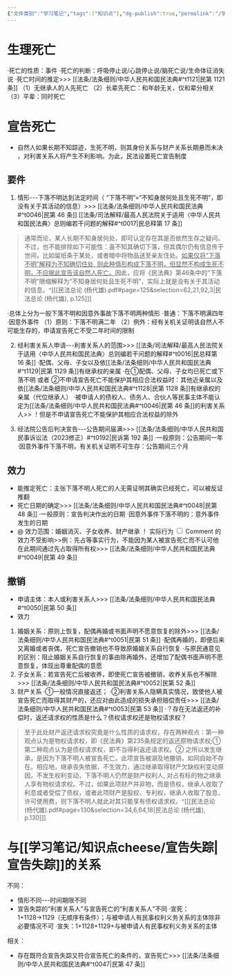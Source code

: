 ```yaml
---
{"文件类别":"学习笔记","tags":["知识点"],"dg-publish":true,"permalink":"/学习笔记/知识点cheese/死亡/","dgPassFrontmatter":true}
---
```


# 生理死亡
·死亡的性质：事件
·死亡的判断：呼吸停止说/心跳停止说/脑死亡说/生命体征消失说
·死亡时间的推定>>> [[法条/法条细则/中华人民共和国民法典#^t1121\|民第 1121 条]]
（1）无继承人的人先死亡 
（2）长辈先死亡：和年龄无关，仅和辈分相关 
（3）平辈：同时死亡
# 宣告死亡
- 自然人如果长期不知踪迹，生死不明，则其身份关系与财产关系长期悬而未决 ，对利害关系人将产生不利影响。为此，民法设置死亡宣告制度
## 要件
1. 情形---下落不明达到法定时间（ “下落不明”=“不知身居何处且生死不明”，即没有关于其活动的信息）>>> [[法条/法条细则/中华人民共和国民法典#^t0046\|民第 46 条]]  [[法条/司法解释/最高人民法院关于适用〈中华人民共和国民法典〉总则编若干问题的解释#^t0017\|民总释第 17 条]] 
> 通常而论，某人长期不知身居何处，即可认定存在其是否依然生存之疑问。不过，也不能排除如下可能性：虽不知其确切下落，但其偶尔仍有信息传于世间，比如留纸条于某处，或者暗中将物品送至亲友住处。<u>如果仅将“下落不明”解释为不知确切住处, 则此种情形构成下落不明，但显然不构成生死不明，不应据此宣告该自然人死亡。</u>因此，应将《民法典》第46条中的“下落不明”限缩解释为“不知身居何处且生死不明”，实际上就是没有关于其活动的信息。^[[[民法总论 (杨代雄).pdf#page=125&selection=62,21,92,3\|民法总论 (杨代雄), p.125]]]

·总体上分为一般下落不明和因意外事故下落不明两种情形
·普通：下落不明满四年
·因意外事件
（1）原则：下落不明满二年
（2）例外：经有关机关证明该自然人不可能生存的，申请宣告死亡不受二年时间的限制

2. 经利害关系人申请---利害关系人的范围>>> [[法条/司法解释/最高人民法院关于适用〈中华人民共和国民法典〉总则编若干问题的解释#^t0016\|民总释第 16 条]]
·配偶、父母、子女以及依[[法条/法条细则/中华人民共和国民法典#^t1129\|民第 1129 条]]有继承权的亲属
·在①配偶、父母、子女均已死亡或下落不明 或者 ②不申请宣告死亡不能保护其相应合法权益时：其他近亲属以及依[[法条/法条细则/中华人民共和国民法典#^t1128\|民第 1128 条]]有继承权的亲属（代位继承人）
·被申请人的债权人、债务人、合伙人等民事主体不能认定为[[法条/法条细则/中华人民共和国民法典#^t0046\|民第 46 条]]的利害关系人>> ！但是不申请宣告死亡不能保护其相应合法权益的除外

3. 经法院公告后判决宣告---公告期间届满>>> [[法条/法条细则/中华人民共和国民事诉讼法（2023修正）#^t0192\|民诉第 192 条]]
·一般原则：公告期间一年
·因意外事件下落不明，有关机关证明不可生存：公告期间三个月

## 效力
- 能推定死亡：主张下落不明人死亡的人无需证明其确实已经死亡，可以被反证推翻
- 死亡日期的确定>>> [[法条/法条细则/中华人民共和国民法典#^t0048\|民第 48 条]]
·一般原则：宣告判决作出的日期
·因意外事件下落不明的：意外事件发生的日期
- @ 效力范围：婚姻消灭、子女收养、财产继承
！ <label class="ob-comment" title="不必一定为严格意义上的“法律行为”，只要是能产生法律效果的行为即可" style=""> 实际行为 <input type="checkbox"> <span style=""> Comment </span></label>的效力不受影响>>例：先占等事实行为，不能因为某人被宣告死亡而不认可他在此期间通过先占取得所有权>>> [[法条/法条细则/中华人民共和国民法典#^t0049\|民第 49 条]]


## 撤销
- 申请主体：本人或利害关系人>>> [[法条/法条细则/中华人民共和国民法典#^t0050\|民第 50 条]]
- 效力
1. 婚姻关系：原则上恢复，配偶再婚或书面声明不愿意恢复的除外>>> [[法条/法条细则/中华人民共和国民法典#^t0051\|民第 51 条]]
·配偶再婚的，即便后来又离婚或者丧偶，死亡宣告撤销也不导致原婚姻关系自行恢复
·与原民通意见的区别：阻止婚姻关系自行恢复的事由除再婚外，还增加了配偶书面声明不愿意恢复，体现出尊重配偶的意愿
2. 子女关系：若宣告死亡后被收养，即使死亡宣告被撤销，收养关系也不解除>>> [[法条/法条细则/中华人民共和国民法典#^t0052\|民第 52 条]]
3. 财产关系
·①一般情况直接返还；
·②利害关系人隐瞒真实情况，致使他人被宣告死亡而取得其财产的，还应对由此造成的损失承担赔偿责任>>> [[法条/法条细则/中华人民共和国民法典#^t0053\|民第 53 条]] 
·？存在无法返还的补偿时，返还请求权的性质是什么？债权请求权还是物权请求权？
> 至于此处财产返还请求权究竟是什么性质的请求权，存在两种观点：第⼀种观点认为是物权请求权，即《民法典》第235条规定的返还原物请求权;①第二种观点认为是债权请求权，即不当得利返还请求权。② 之所以发生继承，是因为下落不明人被宣告死亡。此项宣告被湖及地撖销，如同自始不存在。相应地，继承丧失依据，不生效力，通过继承取得财产欠缺权利变动原因，不发生权利变动，下落不明⼈仍然是财产权利人, 对占有标的物之继承人享有物权请求权。不过，如果此项财产并非物，而是债权，继承人收取了利息或者受偿了债权，或者此项财产是股权、专利权，继承人收取了股息、许可使用费，则下落不明⼈就此对其只能享有债权请求权。^[[[民法总论 (杨代雄).pdf#page=130&selection=34,6,64,18\|民法总论 (杨代雄), p.130]]]

# 与[[学习笔记/知识点cheese/宣告失踪\|宣告失踪]]的关系
不同：
- 情形不同---时间期限不同
- 宣告失踪的“利害关系人”与宣告死亡的“利害关系人”不同
·宣死：1+1128→1129（无顺序有条件）；与被申请人有民事权利义务关系的主体除非必要情况不可
·宣失：1+1128+1129+与被申请人有民事权利义务关系的主体

相关：
- 存在既符合宣告失踪又符合宣告死亡的条件的，宣告死亡>>> [[法条/法条细则/中华人民共和国民法典#^t0047\|民第 47 条]]